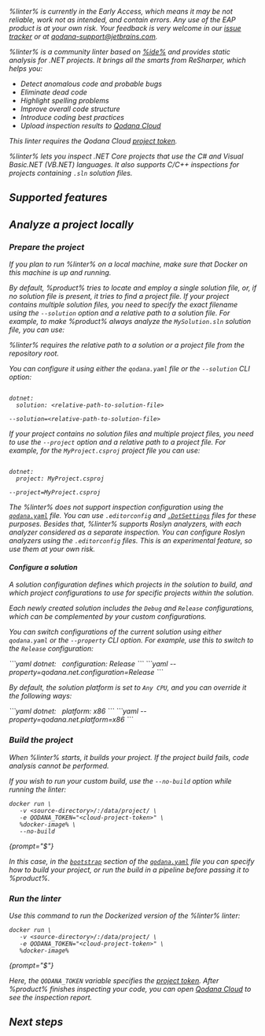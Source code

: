 [//]: # (title: Qodana Community for .NET)

<var name="dotsettings" value="https://www.jetbrains.com/help/resharper/Sharing_Configuration_Options.html#solution-team-shared-layer"/>
<var name="linter" value="Qodana Community for .NET"/>
<var name="ide" value="ReSharper"/>
<var name="docker-image" value="jetbrains/qodana-cdnet:2023.3-eap"/>
<var name="config-file" value="qodana-cdnet-docker-readme.xml"/>

<note>%linter% is currently in the Early Access, which means it may be not reliable, work not as intended, and contain errors.
Any use of the EAP product is at your own risk. Your feedback is very welcome in our
<a href="https://youtrack.jetbrains.com/newIssue?project=QD">issue tracker</a> or at
<a href="mailto:qodana-support@jetbrains.com">qodana-support@jetbrains.com</a>.
</note>

%linter% is a community linter based on [%ide%](https://www.jetbrains.com/rider/) and provides static analysis for .NET projects.
It brings all the smarts from ReSharper, which helps you:

* Detect anomalous code and probable bugs
* Eliminate dead code
* Highlight spelling problems
* Improve overall code structure
* Introduce coding best practices
* Upload inspection results to [Qodana Cloud](cloud-about.xml)

<note>This linter requires the Qodana Cloud <a href="project-token.md">project token</a>.</note>

%linter% lets you inspect .NET Core projects that use the C# and Visual Basic.NET (VB.NET) languages. 
It also supports C/C++ inspections for projects containing `.sln` solution files.

## Supported features

<include src="lib_qd.xml" include-id="linters-supported-features" use-filter="empty,cdnet"/>

## Analyze a project locally

### Prepare the project

If you plan to run %linter% on a local machine, make sure that Docker on this machine is up and running. 

By default, %product% tries to locate and employ a single solution file, or, if no solution file is present,
it tries to find a project file. If your project contains multiple solution files, you need to specify the exact
filename using the `--solution` option and a relative path to a solution file. For example, to
make %product% always analyze the `MySolution.sln` solution file, you can use:

%linter% requires the relative path to a solution or a project file from the repository root. 

You can configure it using either the `qodana.yaml` file or the `--solution` CLI option:

<tabs>
<tab id="qodana-cdnet-solution-specify-qodana-yaml" title="qodana.yaml">
<code style="block" lang="yaml">
dotnet:
&nbsp;&nbsp;solution: &lt;relative-path-to-solution-file&gt;
</code>
</tab>
<tab id="qodana-cdnet-solution-specify-cli" title="CLI option">
<code style="block" lang="shell">
--solution=&lt;relative-path-to-solution-file&gt;
</code>
</tab>
</tabs>

If your project contains no solution files and multiple project files, you need to use the `--project` option and a 
relative path to a project file. For example, for the `MyProject.csproj` project file you can use:

<tabs>
<tab id="qodana-cdnet-project-config-qodana-yaml" title="qodana.yaml">
<code style="block" lang="yaml">
dotnet:
&nbsp;&nbsp;project: MyProject.csproj
</code>
</tab>
<tab id="qodana-cdnet-project-config-cli" title="CLI option">
<code style="block" lang="shell">
--project=MyProject.csproj
</code>
</tab>
</tabs>

The %linter% does not support inspection configuration using the [`qodana.yaml`](qodana-yaml.md) file.
You can use `.editorconfig` and [`.DotSettings`](%dotsettings%) files for these purposes. Besides that, %linter% supports Roslyn analyzers,
with each analyzer considered as a separate inspection. You can configure Roslyn analyzers using the `.editorconfig`
files. This is an experimental feature, so use them at your own risk.

#### Configure a solution

A solution configuration defines which projects in the solution to build, and which project configurations to use for 
specific projects within the solution.

Each newly created solution includes the `Debug` and `Release` configurations, which can be complemented by your custom 
configurations.

You can switch configurations of the current solution using either `qodana.yaml` or the `--property` CLI option. For 
example, use this to switch to the `Release` configuration:

<tabs>
<tab id="qodana-cdnet-solution-config-qodana-yaml" title="qodana.yaml">
```yaml
dotnet:
&nbsp;&nbsp;configuration: Release
```
</tab>
<tab id="qodana-cdnet-solution-config-cli" title="CLI option">
```yaml
--property=qodana.net.configuration=Release
```
</tab>
</tabs>

By default, the solution platform is set to `Any CPU`, and you can override it the following ways: </p>

<tabs>
<tab id="qodana-cdnet-platform-config-qodana-yaml" title="qodana.yaml">
```yaml
dotnet:
&nbsp;&nbsp;platform: x86
```
</tab>
<tab id="qodana-cdnet-platform-config-cli" title="CLI option">
```yaml
--property=qodana.net.platform=x86
```
</tab>
</tabs>

### Build the project

When %linter% starts, it builds your project. If the project build fails, code analysis cannot be performed.

If you wish to run your custom build, use the `--no-build` option while running the linter: 

```shell
docker run \
   -v <source-directory>/:/data/project/ \
   -e QODANA_TOKEN="<cloud-project-token>" \
   %docker-image% \
   --no-build
```
{prompt="$"}

In this case, in the [`bootstrap`](before-running-qodana.md) section of the [`qodana.yaml`](qodana-yaml.md) file you can specify how to build 
your project, or run the build in a pipeline before passing it to %product%.

### Run the linter

Use this command to run the Dockerized version of the %linter% linter: 

```shell
docker run \
   -v <source-directory>/:/data/project/ \
   -e QODANA_TOKEN="<cloud-project-token>" \
   %docker-image%
```
{prompt="$"}

Here,  the `QODANA_TOKEN` variable specifies the [project token](project-token.md). After %product% finishes inspecting
your code, you can open [Qodana Cloud](https://qodana.cloud) to see the inspection report.

## Next steps

<include src="lib_qd.xml" include-id="linter-next-steps-footer" use-filter="empty"/>